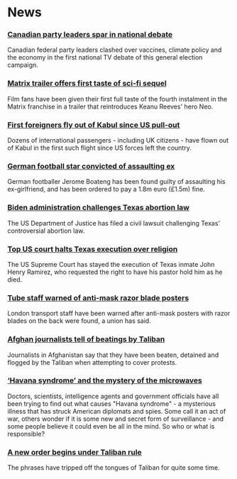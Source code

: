 # News
### [Canadian party leaders spar in national debate](https://www.bbc.com/news/world-us-canada-58482596)
Canadian federal party leaders clashed over vaccines, climate policy and the economy in the first national TV debate of this general election campaign.
### [Matrix trailer offers first taste of sci-fi sequel](https://www.bbc.com/news/entertainment-arts-58500875)
Film fans have been given their first full taste of the fourth instalment in the Matrix franchise in a trailer that reintroduces Keanu Reeves' hero Neo.
### [First foreigners fly out of Kabul since US pull-out](https://www.bbc.com/news/world-asia-58497904)
Dozens of international passengers - including UK citizens - have flown out of Kabul in the first such flight since US forces left the country. 
### [German football star convicted of assaulting ex](https://www.bbc.com/news/world-europe-58500267)
German footballer Jerome Boateng has been found guilty of assaulting his ex-girlfriend, and has been ordered to pay a 1.8m euro (£1.5m) fine.
### [Biden administration challenges Texas abortion law](https://www.bbc.com/news/world-us-canada-58507206)
The US Department of Justice has filed a civil lawsuit challenging Texas' controversial abortion law. 
### [Top US court halts Texas execution over religion](https://www.bbc.com/news/world-us-canada-58503973)
The US Supreme Court has stayed the execution of Texas inmate John Henry Ramirez, who requested the right to have his pastor hold him as he died.
### [Tube staff warned of anti-mask razor blade posters](https://www.bbc.com/news/uk-england-london-58499899)
London transport staff have been warned after anti-mask posters with razor blades on the back were found, a union has said.
### [Afghan journalists tell of beatings by Taliban](https://www.bbc.com/news/world-asia-58500579)
Journalists in Afghanistan say that they have been beaten, detained and flogged by the Taliban when attempting to cover protests. 
### [‘Havana syndrome’ and the mystery of the microwaves](https://www.bbc.com/news/world-58396698)
Doctors, scientists, intelligence agents and government officials have all been trying to find out what causes "Havana syndrome" - a mysterious illness that has struck American diplomats and spies. Some call it an act of war, others wonder if it is some new and secret form of surveillance - and some people believe it could even be all in the mind. So who or what is responsible?
### [A new order begins under Taliban rule](https://www.bbc.com/news/world-asia-58495112)
The phrases have tripped off the tongues of Taliban for quite some time.  
